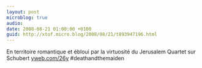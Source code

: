 ```yaml
---
layout: post
microblog: true
audio: 
date: 2008-08-21 01:00:00 +0100
guid: http://xtof.micro.blog/2008/08/21/t893947196.html
---
```

En territoire romantique et ébloui par la virtuosité du Jerusalem Quartet sur Schubert [yweb.com/26y](http://yweb.com/26y) #deathandthemaiden

